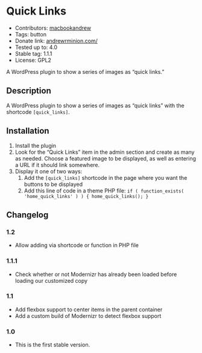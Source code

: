 # Quick Links #
- Contributors: [macbookandrew](https://profiles.wordpress.org/macbookandrew/)
- Tags: button
- Donate link: [andrewrminion.com/](http://andrewrminion.com/)
- Tested up to: 4.0
- Stable tag: 1.1.1
- License: GPL2

A WordPress plugin to show a series of images as “quick links.”

## Description ##
A WordPress plugin to show a series of images as “quick links” with the shortcode `[quick_links]`.

## Installation ##
1. Install the plugin
1. Look for the “Quick Links” item in the admin section and create as many as needed. Choose a featured image to be displayed, as well as entering a URL if it should link somewhere.
1. Display it one of two ways:
    1. Add the `[quick_links]` shortcode in the page where you want the buttons to be displayed
    1. Add this line of code in a theme PHP file: `if ( function_exists( 'home_quick_links' ) ) { home_quick_links(); }`

## Changelog ##
### 1.2 ###
 - Allow adding via shortcode or function in PHP file

### 1.1.1 ###
 - Check whether or not Modernizr has already been loaded before loading our customized copy
 
### 1.1 ###
- Add flexbox support to center items in the parent container
- Add a custom build of Modernizr to detect flexbox support

### 1.0 ###
- This is the first stable version.
